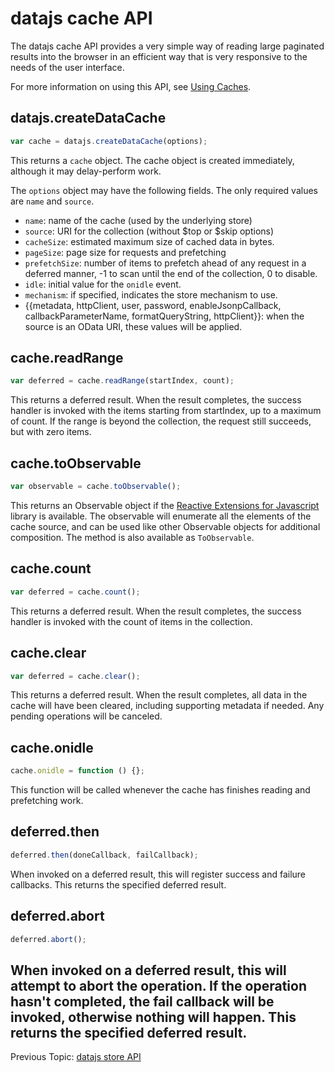 # datajs cache API

The datajs cache API provides a very simple way of reading large paginated results into the browser in an efficient way that is very responsive to the needs of the user interface.

For more information on using this API, see [Using Caches](./Using%20Caches.md).

## datajs.createDataCache

```js
var cache = datajs.createDataCache(options);
```

This returns a `cache` object. The cache object is created immediately, although it may delay-perform work.

The `options` object may have the following fields. The only required values are `name` and `source`.

- `name`: name of the cache (used by the underlying store)
- `source`: URI for the collection (without $top or $skip options)
- `cacheSize`: estimated maximum size of cached data in bytes.
- `pageSize`: page size for requests and prefetching
- `prefetchSize`: number of items to prefetch ahead of any request in a deferred manner, -1 to scan until the end of the collection, 0 to disable.
- `idle`: initial value for the `onidle` event.
- `mechanism`: if specified, indicates the store mechanism to use.
- {{metadata, httpClient, user, password, enableJsonpCallback, callbackParameterName, formatQueryString, httpClient}}: when the source is an OData URI, these values will be applied.

## cache.readRange

```js
var deferred = cache.readRange(startIndex, count);
```

This returns a deferred result. When the result completes, the success handler is invoked with the items starting from startIndex, up to a maximum of count. If the range is beyond the collection, the request still succeeds, but with zero items.

## cache.toObservable

```js
var observable = cache.toObservable();
```

This returns an Observable object if the [Reactive Extensions for Javascript](http://msdn.microsoft.com/en-us/data/gg577609) library is available. The observable will enumerate all the elements of the cache source, and can be used like other Observable objects for additional composition. The method is also available as `ToObservable`.

## cache.count

```js
var deferred = cache.count();
```

This returns a deferred result. When the result completes, the success handler is invoked with the count of items in the collection.

## cache.clear

```js
var deferred = cache.clear();
```

This returns a deferred result. When the result completes, all data in the cache will have been cleared, including supporting metadata if needed. Any pending operations will be canceled.

## cache.onidle

```js
cache.onidle = function () {};
```

This function will be called whenever the cache has finishes reading and prefetching work.

## deferred.then

```js
deferred.then(doneCallback, failCallback);
```

When invoked on a deferred result, this will register success and failure callbacks. This returns the specified deferred result.

## deferred.abort

```js
deferred.abort();
```

## When invoked on a deferred result, this will attempt to abort the operation. If the operation hasn't completed, the fail callback will be invoked, otherwise nothing will happen. This returns the specified deferred result.

Previous Topic: [datajs store API](./datajs%20store%20API.md)
